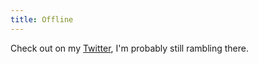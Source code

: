 ```yaml
---
title: Offline
---
```


Check out on my [Twitter](https://twitter.com/dirkkellycom), I'm probably still rambling there.
